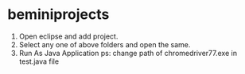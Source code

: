 # beminiprojects
1. Open eclipse and add project.
2. Select any one of above folders and open the same.
3. Run As Java Application
ps: change path of chromedriver77.exe in test.java file
